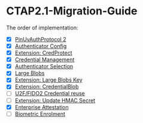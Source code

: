 # CTAP2.1-Migration-Guide

The order of implementation:

- [x] [PinUvAuthProtocol 2](./Protocol/PinUvAuthnProtocol2.md)
- [x] [Authenticator Config](./Protocol/AuthenticatorConfig.md)
- [x] [Extension: CredProtect](./Extensions/CredProtect.md)
- [x] [Credential Management](./Protocol/CredentialManagement.md)
- [x] [Authenticator Selection](./Protocol/AuthenticatorSelection.md)
- [x] [Large Blobs](./Protocol/LargeBlobs.md)
- [x] [Extension: Large Blobs Key](./Extensions/LargeBlobKey.md)
- [x] [Extension: CredentialBlob](./Extensions/CredBlob.md)
- [ ] [U2F/FIDO2 Credential reuse](./Protocol/U2FFIDO2CredentialReuse.md)
- [ ] [Extension: Update HMAC Secret](./Extension/HmacSecret.md)
- [x] [Enterprise Attestation](./Options/EnterpriseAttestation.md)
- [ ] [Biometric Enrolment](./Protocol/BioEnrol.md)
